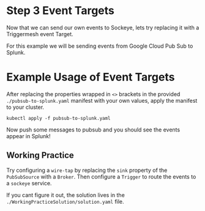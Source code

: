 # Step 3 Event Targets

Now that we can send our own events to Sockeye, lets try replacing it with a Triggermesh event Target.

For this example we will be sending events from Google Cloud Pub Sub to Splunk.

# Example Usage of Event Targets

After replacing the properties wrapped in `<>` brackets in the provided `./pubsub-to-splunk.yaml` manifest with your own values, apply the manifest to your cluster.

```
kubectl apply -f pubsub-to-splunk.yaml
```

Now push some messages to pubsub and you should see the events appear in Splunk!

## Working Practice

Try configuring a `wire-tap` by replacing the `sink` property of the `PubSubSource` with a `Broker`. Then configure a `Trigger` to route the events to a `sockeye` service.

If you cant figure it out, the solution lives in the `./WorkingPracticeSolution/solution.yaml` file.
